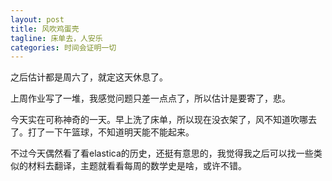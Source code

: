 ```yaml
---
layout: post
title: 风吹鸡蛋壳
tagline: 床单去，人安乐
categories: 时间会证明一切
---
```


之后估计都是周六了，就定这天休息了。

上周作业写了一堆，我感觉问题只差一点点了，所以估计是要寄了，悲。

今天实在可称神奇的一天。早上洗了床单，所以现在没衣架了，风不知道吹哪去了。打了一下午篮球，不知道明天能不能起来。

不过今天偶然看了看elastica的历史，还挺有意思的，我觉得我之后可以找一些类似的材料去翻译，主题就看看每周的数学史是啥，或许不错。